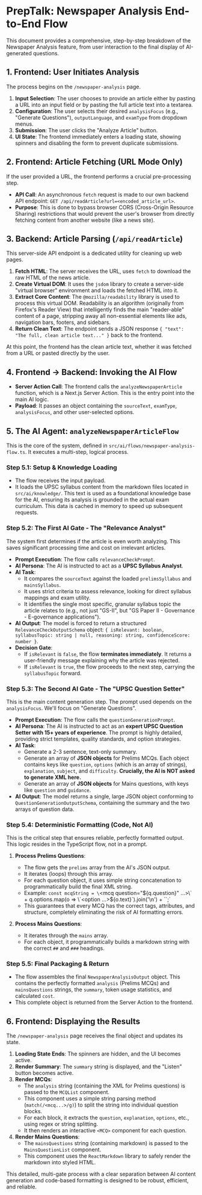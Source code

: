 # PrepTalk: Newspaper Analysis End-to-End Flow

This document provides a comprehensive, step-by-step breakdown of the Newspaper Analysis feature, from user interaction to the final display of AI-generated questions.

## 1. Frontend: User Initiates Analysis

The process begins on the `/newspaper-analysis` page.

1.  **Input Selection**: The user chooses to provide an article either by pasting a URL into an input field or by pasting the full article text into a textarea.
2.  **Configuration**: The user selects their desired `analysisFocus` (e.g., "Generate Questions"), `outputLanguage`, and `examType` from dropdown menus.
3.  **Submission**: The user clicks the "Analyze Article" button.
4.  **UI State**: The frontend immediately enters a loading state, showing spinners and disabling the form to prevent duplicate submissions.

## 2. Frontend: Article Fetching (URL Mode Only)

If the user provided a URL, the frontend performs a crucial pre-processing step.

-   **API Call**: An asynchronous `fetch` request is made to our own backend API endpoint: `GET /api/readArticle?url=<encoded_article_url>`.
-   **Purpose**: This is done to bypass browser CORS (Cross-Origin Resource Sharing) restrictions that would prevent the user's browser from directly fetching content from another website (like a news site).

## 3. Backend: Article Parsing (`/api/readArticle`)

This server-side API endpoint is a dedicated utility for cleaning up web pages.

1.  **Fetch HTML**: The server receives the URL, uses `fetch` to download the raw HTML of the news article.
2.  **Create Virtual DOM**: It uses the `jsdom` library to create a server-side "virtual browser" environment and loads the fetched HTML into it.
3.  **Extract Core Content**: The `@mozilla/readability` library is used to process this virtual DOM. Readability is an algorithm (originally from Firefox's Reader View) that intelligently finds the main "reader-able" content of a page, stripping away all non-essential elements like ads, navigation bars, footers, and sidebars.
4.  **Return Clean Text**: The endpoint sends a JSON response `{ "text": "The full, clean article text..." }` back to the frontend.

At this point, the frontend has the clean article text, whether it was fetched from a URL or pasted directly by the user.

## 4. Frontend -> Backend: Invoking the AI Flow

-   **Server Action Call**: The frontend calls the `analyzeNewspaperArticle` function, which is a Next.js Server Action. This is the entry point into the main AI logic.
-   **Payload**: It passes an object containing the `sourceText`, `examType`, `analysisFocus`, and other user-selected options.

## 5. The AI Agent: `analyzeNewspaperArticleFlow`

This is the core of the system, defined in `src/ai/flows/newspaper-analysis-flow.ts`. It executes a multi-step, logical process.

### **Step 5.1: Setup & Knowledge Loading**

-   The flow receives the input payload.
-   It loads the UPSC syllabus content from the markdown files located in `src/ai/knowledge/`. This text is used as a foundational knowledge base for the AI, ensuring its analysis is grounded in the actual exam curriculum. This data is cached in memory to speed up subsequent requests.

### **Step 5.2: The First AI Gate - The "Relevance Analyst"**

The system first determines if the article is even worth analyzing. This saves significant processing time and cost on irrelevant articles.

-   **Prompt Execution**: The flow calls `relevanceCheckPrompt`.
-   **AI Persona**: The AI is instructed to act as a **UPSC Syllabus Analyst**.
-   **AI Task**:
    -   It compares the `sourceText` against the loaded `prelimsSyllabus` and `mainsSyllabus`.
    -   It uses strict criteria to assess relevance, looking for direct syllabus mappings and exam utility.
    -   It identifies the single most specific, granular syllabus topic the article relates to (e.g., not just "GS-II", but "GS Paper II - Governance - E-governance applications").
-   **AI Output**: The model is forced to return a structured `RelevanceCheckOutputSchema` object: `{ isRelevant: boolean, syllabusTopic: string | null, reasoning: string, confidenceScore: number }`.
-   **Decision Gate**:
    -   If `isRelevant` is `false`, the flow **terminates immediately**. It returns a user-friendly message explaining why the article was rejected.
    -   If `isRelevant` is `true`, the flow proceeds to the next step, carrying the `syllabusTopic` forward.

### **Step 5.3: The Second AI Gate - The "UPSC Question Setter"**

This is the main content generation step. The prompt used depends on the `analysisFocus`. We'll focus on "Generate Questions".

-   **Prompt Execution**: The flow calls the `questionGenerationPrompt`.
-   **AI Persona**: The AI is instructed to act as an **expert UPSC Question Setter with 15+ years of experience**. The prompt is highly detailed, providing strict templates, quality standards, and option strategies.
-   **AI Task**:
    -   Generate a 2-3 sentence, text-only summary.
    -   Generate an array of **JSON objects** for Prelims MCQs. Each object contains keys like `question`, `options` (which is an array of strings), `explanation`, `subject`, and `difficulty`. **Crucially, the AI is NOT asked to generate XML here.**
    -   Generate an array of **JSON objects** for Mains questions, with keys like `question` and `guidance`.
-   **AI Output**: The model returns a single, large JSON object conforming to `QuestionGenerationOutputSchema`, containing the summary and the two arrays of question data.

### **Step 5.4: Deterministic Formatting (Code, Not AI)**

This is the critical step that ensures reliable, perfectly formatted output. This logic resides in the TypeScript flow, not in a prompt.

1.  **Process Prelims Questions**:
    -   The flow gets the `prelims` array from the AI's JSON output.
    -   It iterates (loops) through this array.
    -   For each question object, it uses simple string concatenation to programmatically build the final XML string.
    -   Example: `const mcqString = \`<mcq question="${q.question}" ...>\` + q.options.map(o => \`<option ...>${o.text}</option>\`).join('\\n') + \`</mcq>\`;`
    -   This guarantees that every MCQ has the correct tags, attributes, and structure, completely eliminating the risk of AI formatting errors.

2.  **Process Mains Questions**:
    -   It iterates through the `mains` array.
    -   For each object, it programmatically builds a markdown string with the correct `##` and `###` headings.

### **Step 5.5: Final Packaging & Return**

-   The flow assembles the final `NewspaperAnalysisOutput` object. This contains the perfectly formatted `analysis` (Prelims MCQs) and `mainsQuestions` strings, the `summary`, token usage statistics, and calculated `cost`.
-   This complete object is returned from the Server Action to the frontend.

## 6. Frontend: Displaying the Results

The `/newspaper-analysis` page receives the final object and updates its state.

1.  **Loading State Ends**: The spinners are hidden, and the UI becomes active.
2.  **Render Summary**: The `summary` string is displayed, and the "Listen" button becomes active.
3.  **Render MCQs**:
    -   The `analysis` string (containing the XML for Prelims questions) is passed to the `MCQList` component.
    -   This component uses a simple string parsing method (`match(/<mcq...>/g)`) to split the string into individual question blocks.
    -   For each block, it extracts the `question`, `explanation`, `options`, etc., using regex or string splitting.
    -   It then renders an interactive `<MCQ>` component for each question.
4.  **Render Mains Questions**:
    -   The `mainsQuestions` string (containing markdown) is passed to the `MainsQuestionList` component.
    -   This component uses the `ReactMarkdown` library to safely render the markdown into styled HTML.

This detailed, multi-gate process with a clear separation between AI content generation and code-based formatting is designed to be robust, efficient, and reliable.
